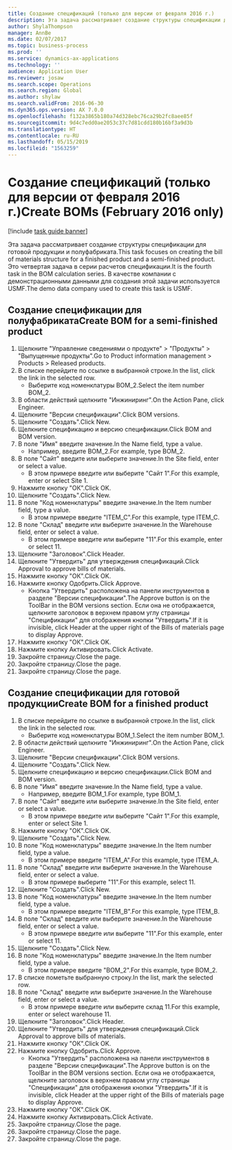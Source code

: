 ```yaml
---
title: Создание спецификаций (только для версии от февраля 2016 г.)
description: Эта задача рассматривает создание структуры спецификации для готовой продукции и полуфабриката.
author: ShylaThompson
manager: AnnBe
ms.date: 02/07/2017
ms.topic: business-process
ms.prod: ''
ms.service: dynamics-ax-applications
ms.technology: ''
audience: Application User
ms.reviewer: josaw
ms.search.scope: Operations
ms.search.region: Global
ms.author: shylaw
ms.search.validFrom: 2016-06-30
ms.dyn365.ops.version: AX 7.0.0
ms.openlocfilehash: f132a3865b180a74d328ebc76ca29b2fc8aee85f
ms.sourcegitcommit: 9d4c7edd0ae2053c37c7d81cdd180b16bf3a9d3b
ms.translationtype: HT
ms.contentlocale: ru-RU
ms.lasthandoff: 05/15/2019
ms.locfileid: "1563259"
---
```

# <a name="create-boms-february-2016-only"></a><span data-ttu-id="0c136-103">Создание спецификаций (только для версии от февраля 2016 г.)</span><span class="sxs-lookup"><span data-stu-id="0c136-103">Create BOMs (February 2016 only)</span></span>

[!include [task guide banner](../../includes/task-guide-banner.md)]

<span data-ttu-id="0c136-104">Эта задача рассматривает создание структуры спецификации для готовой продукции и полуфабриката.</span><span class="sxs-lookup"><span data-stu-id="0c136-104">This task focuses on creating the bill of materials structure for a finished product and a semi-finished product.</span></span> <span data-ttu-id="0c136-105">Это четвертая задача в серии расчетов спецификации.</span><span class="sxs-lookup"><span data-stu-id="0c136-105">It is the fourth task in the BOM calculation series.</span></span> <span data-ttu-id="0c136-106">В качестве компании с демонстрационными данными для создания этой задачи используется USMF.</span><span class="sxs-lookup"><span data-stu-id="0c136-106">The demo data company used to create this task is USMF.</span></span>


## <a name="create-bom-for-a-semi-finished-product"></a><span data-ttu-id="0c136-107">Создание спецификации для полуфабриката</span><span class="sxs-lookup"><span data-stu-id="0c136-107">Create BOM for a semi-finished product</span></span>
1. <span data-ttu-id="0c136-108">Щелкните "Управление сведениями о продукте" > "Продукты" > "Выпущенные продукты".</span><span class="sxs-lookup"><span data-stu-id="0c136-108">Go to Product information management > Products > Released products.</span></span>
2. <span data-ttu-id="0c136-109">В списке перейдите по ссылке в выбранной строке.</span><span class="sxs-lookup"><span data-stu-id="0c136-109">In the list, click the link in the selected row.</span></span>
    * <span data-ttu-id="0c136-110">Выберите код номенклатуры BOM_2.</span><span class="sxs-lookup"><span data-stu-id="0c136-110">Select the item number BOM_2.</span></span>  
3. <span data-ttu-id="0c136-111">В области действий щелкните "Инжиниринг".</span><span class="sxs-lookup"><span data-stu-id="0c136-111">On the Action Pane, click Engineer.</span></span>
4. <span data-ttu-id="0c136-112">Щелкните "Версии спецификации".</span><span class="sxs-lookup"><span data-stu-id="0c136-112">Click BOM versions.</span></span>
5. <span data-ttu-id="0c136-113">Щелкните "Создать".</span><span class="sxs-lookup"><span data-stu-id="0c136-113">Click New.</span></span>
6. <span data-ttu-id="0c136-114">Щелкните спецификацию и версию спецификации.</span><span class="sxs-lookup"><span data-stu-id="0c136-114">Click BOM and BOM version.</span></span>
7. <span data-ttu-id="0c136-115">В поле "Имя" введите значение.</span><span class="sxs-lookup"><span data-stu-id="0c136-115">In the Name field, type a value.</span></span>
    * <span data-ttu-id="0c136-116">Например, введите BOM_2.</span><span class="sxs-lookup"><span data-stu-id="0c136-116">For example, type BOM_2.</span></span>  
8. <span data-ttu-id="0c136-117">В поле "Сайт" введите или выберите значение.</span><span class="sxs-lookup"><span data-stu-id="0c136-117">In the Site field, enter or select a value.</span></span>
    * <span data-ttu-id="0c136-118">В этом примере введите или выберите "Сайт 1".</span><span class="sxs-lookup"><span data-stu-id="0c136-118">For this example, enter or select Site 1.</span></span>  
9. <span data-ttu-id="0c136-119">Нажмите кнопку "OК".</span><span class="sxs-lookup"><span data-stu-id="0c136-119">Click OK.</span></span>
10. <span data-ttu-id="0c136-120">Щелкните "Создать".</span><span class="sxs-lookup"><span data-stu-id="0c136-120">Click New.</span></span>
11. <span data-ttu-id="0c136-121">В поле "Код номенклатуры" введите значение.</span><span class="sxs-lookup"><span data-stu-id="0c136-121">In the Item number field, type a value.</span></span>
    * <span data-ttu-id="0c136-122">В этом примере введите "ITEM_C".</span><span class="sxs-lookup"><span data-stu-id="0c136-122">For this example, type ITEM_C.</span></span>  
12. <span data-ttu-id="0c136-123">В поле "Склад" введите или выберите значение.</span><span class="sxs-lookup"><span data-stu-id="0c136-123">In the Warehouse field, enter or select a value.</span></span>
    * <span data-ttu-id="0c136-124">В этом примере введите или выберите "11".</span><span class="sxs-lookup"><span data-stu-id="0c136-124">For this example, enter or select 11.</span></span>  
13. <span data-ttu-id="0c136-125">Щелкните "Заголовок".</span><span class="sxs-lookup"><span data-stu-id="0c136-125">Click Header.</span></span>
14. <span data-ttu-id="0c136-126">Щелкните "Утвердить" для утверждения спецификаций.</span><span class="sxs-lookup"><span data-stu-id="0c136-126">Click Approval to approve bills of materials.</span></span>
15. <span data-ttu-id="0c136-127">Нажмите кнопку "OК".</span><span class="sxs-lookup"><span data-stu-id="0c136-127">Click OK.</span></span>
16. <span data-ttu-id="0c136-128">Нажмите кнопку Одобрить.</span><span class="sxs-lookup"><span data-stu-id="0c136-128">Click Approve.</span></span>
    * <span data-ttu-id="0c136-129">Кнопка "Утвердить" расположена на панели инструментов в разделе "Версии спецификации".</span><span class="sxs-lookup"><span data-stu-id="0c136-129">The Approve button is on the ToolBar in the  BOM versions section.</span></span> <span data-ttu-id="0c136-130">Если она не отображается, щелкните заголовок в верхнем правом углу страницы "Спецификации" для отображения кнопки "Утвердить".</span><span class="sxs-lookup"><span data-stu-id="0c136-130">If it is invisible, click Header at the upper right of the Bills of materials page to display Approve.</span></span>  
17. <span data-ttu-id="0c136-131">Нажмите кнопку "OК".</span><span class="sxs-lookup"><span data-stu-id="0c136-131">Click OK.</span></span>
18. <span data-ttu-id="0c136-132">Нажмите кнопку Активировать.</span><span class="sxs-lookup"><span data-stu-id="0c136-132">Click Activate.</span></span>
19. <span data-ttu-id="0c136-133">Закройте страницу.</span><span class="sxs-lookup"><span data-stu-id="0c136-133">Close the page.</span></span>
20. <span data-ttu-id="0c136-134">Закройте страницу.</span><span class="sxs-lookup"><span data-stu-id="0c136-134">Close the page.</span></span>
21. <span data-ttu-id="0c136-135">Закройте страницу.</span><span class="sxs-lookup"><span data-stu-id="0c136-135">Close the page.</span></span>

## <a name="create-bom-for-a-finished-product"></a><span data-ttu-id="0c136-136">Создание спецификации для готовой продукции</span><span class="sxs-lookup"><span data-stu-id="0c136-136">Create BOM for a finished product</span></span>
1. <span data-ttu-id="0c136-137">В списке перейдите по ссылке в выбранной строке.</span><span class="sxs-lookup"><span data-stu-id="0c136-137">In the list, click the link in the selected row.</span></span>
    * <span data-ttu-id="0c136-138">Выберите код номенклатуры BOM_1.</span><span class="sxs-lookup"><span data-stu-id="0c136-138">Select the item number BOM_1.</span></span>  
2. <span data-ttu-id="0c136-139">В области действий щелкните "Инжиниринг".</span><span class="sxs-lookup"><span data-stu-id="0c136-139">On the Action Pane, click Engineer.</span></span>
3. <span data-ttu-id="0c136-140">Щелкните "Версии спецификации".</span><span class="sxs-lookup"><span data-stu-id="0c136-140">Click BOM versions.</span></span>
4. <span data-ttu-id="0c136-141">Щелкните "Создать".</span><span class="sxs-lookup"><span data-stu-id="0c136-141">Click New.</span></span>
5. <span data-ttu-id="0c136-142">Щелкните спецификацию и версию спецификации.</span><span class="sxs-lookup"><span data-stu-id="0c136-142">Click BOM and BOM version.</span></span>
6. <span data-ttu-id="0c136-143">В поле "Имя" введите значение.</span><span class="sxs-lookup"><span data-stu-id="0c136-143">In the Name field, type a value.</span></span>
    * <span data-ttu-id="0c136-144">Например, введите BOM_1.</span><span class="sxs-lookup"><span data-stu-id="0c136-144">For example, type BOM_1.</span></span>  
7. <span data-ttu-id="0c136-145">В поле "Сайт" введите или выберите значение.</span><span class="sxs-lookup"><span data-stu-id="0c136-145">In the Site field, enter or select a value.</span></span>
    * <span data-ttu-id="0c136-146">В этом примере введите или выберите "Сайт 1".</span><span class="sxs-lookup"><span data-stu-id="0c136-146">For this example, enter or select Site 1.</span></span>  
8. <span data-ttu-id="0c136-147">Нажмите кнопку "OК".</span><span class="sxs-lookup"><span data-stu-id="0c136-147">Click OK.</span></span>
9. <span data-ttu-id="0c136-148">Щелкните "Создать".</span><span class="sxs-lookup"><span data-stu-id="0c136-148">Click New.</span></span>
10. <span data-ttu-id="0c136-149">В поле "Код номенклатуры" введите значение.</span><span class="sxs-lookup"><span data-stu-id="0c136-149">In the Item number field, type a value.</span></span>
    * <span data-ttu-id="0c136-150">В этом примере введите "ITEM_A".</span><span class="sxs-lookup"><span data-stu-id="0c136-150">For this example, type ITEM_A.</span></span>  
11. <span data-ttu-id="0c136-151">В поле "Склад" введите или выберите значение.</span><span class="sxs-lookup"><span data-stu-id="0c136-151">In the Warehouse field, enter or select a value.</span></span>
    * <span data-ttu-id="0c136-152">В этом примере выберите "11".</span><span class="sxs-lookup"><span data-stu-id="0c136-152">For this example, select 11.</span></span>  
12. <span data-ttu-id="0c136-153">Щелкните "Создать".</span><span class="sxs-lookup"><span data-stu-id="0c136-153">Click New.</span></span>
13. <span data-ttu-id="0c136-154">В поле "Код номенклатуры" введите значение.</span><span class="sxs-lookup"><span data-stu-id="0c136-154">In the Item number field, type a value.</span></span>
    * <span data-ttu-id="0c136-155">В этом примере введите "ITEM_B".</span><span class="sxs-lookup"><span data-stu-id="0c136-155">For this example, type ITEM_B.</span></span>  
14. <span data-ttu-id="0c136-156">В поле "Склад" введите или выберите значение.</span><span class="sxs-lookup"><span data-stu-id="0c136-156">In the Warehouse field, enter or select a value.</span></span>
    * <span data-ttu-id="0c136-157">В этом примере введите или выберите "11".</span><span class="sxs-lookup"><span data-stu-id="0c136-157">For this example, enter or select 11.</span></span>  
15. <span data-ttu-id="0c136-158">Щелкните "Создать".</span><span class="sxs-lookup"><span data-stu-id="0c136-158">Click New.</span></span>
16. <span data-ttu-id="0c136-159">В поле "Код номенклатуры" введите значение.</span><span class="sxs-lookup"><span data-stu-id="0c136-159">In the Item number field, type a value.</span></span>
    * <span data-ttu-id="0c136-160">В этом примере введите "BOM_2".</span><span class="sxs-lookup"><span data-stu-id="0c136-160">For this example, type BOM_2.</span></span>  
17. <span data-ttu-id="0c136-161">В списке пометьте выбранную строку.</span><span class="sxs-lookup"><span data-stu-id="0c136-161">In the list, mark the selected row.</span></span>
18. <span data-ttu-id="0c136-162">В поле "Склад" введите или выберите значение.</span><span class="sxs-lookup"><span data-stu-id="0c136-162">In the Warehouse field, enter or select a value.</span></span>
    * <span data-ttu-id="0c136-163">В этом примере введите или выберите склад 11.</span><span class="sxs-lookup"><span data-stu-id="0c136-163">For this example, enter or select warehouse 11.</span></span>  
19. <span data-ttu-id="0c136-164">Щелкните "Заголовок".</span><span class="sxs-lookup"><span data-stu-id="0c136-164">Click Header.</span></span>
20. <span data-ttu-id="0c136-165">Щелкните "Утвердить" для утверждения спецификаций.</span><span class="sxs-lookup"><span data-stu-id="0c136-165">Click Approval to approve bills of materials.</span></span>
21. <span data-ttu-id="0c136-166">Нажмите кнопку "OК".</span><span class="sxs-lookup"><span data-stu-id="0c136-166">Click OK.</span></span>
22. <span data-ttu-id="0c136-167">Нажмите кнопку Одобрить.</span><span class="sxs-lookup"><span data-stu-id="0c136-167">Click Approve.</span></span>
    * <span data-ttu-id="0c136-168">Кнопка "Утвердить" расположена на панели инструментов в разделе "Версии спецификации".</span><span class="sxs-lookup"><span data-stu-id="0c136-168">The Approve button is on the ToolBar in the  BOM versions section.</span></span> <span data-ttu-id="0c136-169">Если она не отображается, щелкните заголовок в верхнем правом углу страницы "Спецификации" для отображения кнопки "Утвердить".</span><span class="sxs-lookup"><span data-stu-id="0c136-169">If it is invisible, click Header at the upper right of the Bills of materials page to display Approve.</span></span>  
23. <span data-ttu-id="0c136-170">Нажмите кнопку "OК".</span><span class="sxs-lookup"><span data-stu-id="0c136-170">Click OK.</span></span>
24. <span data-ttu-id="0c136-171">Нажмите кнопку Активировать.</span><span class="sxs-lookup"><span data-stu-id="0c136-171">Click Activate.</span></span>
25. <span data-ttu-id="0c136-172">Закройте страницу.</span><span class="sxs-lookup"><span data-stu-id="0c136-172">Close the page.</span></span>
26. <span data-ttu-id="0c136-173">Закройте страницу.</span><span class="sxs-lookup"><span data-stu-id="0c136-173">Close the page.</span></span>
27. <span data-ttu-id="0c136-174">Закройте страницу.</span><span class="sxs-lookup"><span data-stu-id="0c136-174">Close the page.</span></span>

